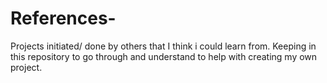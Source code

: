 # References-
Projects initiated/ done by others that I think i could learn from. Keeping in this repository to go through and understand to help with creating my own project. 

